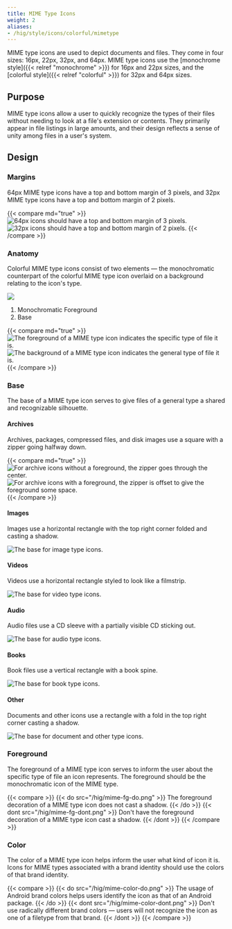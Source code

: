 ```yaml
---
title: MIME Type Icons
weight: 2
aliases:
- /hig/style/icons/colorful/mimetype
---
```


MIME type icons are used to depict documents and files. They come in
four sizes: 16px, 22px, 32px, and 64px. MIME type icons use the
[monochrome style]({{< relref "monochrome" >}}) for 16px and 22px sizes,
and the [colorful style]({{< relref "colorful" >}}) for 32px and 64px sizes.

Purpose
-------

MIME type icons allow a user to quickly recognize the types of their
files without needing to look at a file's extension or contents. They
primarily appear in file listings in large amounts, and their design
reflects a sense of unity among files in a user's system.

Design
------

### Margins

64px MIME type icons have a top and bottom margin of 3 pixels, and 32px
MIME type icons have a top and bottom margin of 2 pixels.

{{< compare md="true" >}}
![64px icons should have a top and bottom margin of 3
pixels.](/hig/mime-margin-64.png)
![32px icons should have a top and bottom margin of 2
pixels.](/hig/mime-margin-32.png)
{{< /compare >}}

### Anatomy

Colorful MIME type icons consist of two elements — the monochromatic
counterpart of the colorful MIME type icon overlaid on a background
relating to the icon's type.

![](/hig/mime-anatomy.png)

1.  Monochromatic Foreground
2.  Base

{{< compare md="true" >}}
![The foreground of a MIME type icon indicates the specific type of file
it is.](/hig/mime-monochromatic-layer.png)
![The background of a MIME type icon indicates the general type of file
it is.](/hig/mime-base-layer.png)
{{< /compare >}}

### Base

The base of a MIME type icon serves to give files of a general type a
shared and recognizable silhouette.

#### Archives

Archives, packages, compressed files, and disk images use a square with
a zipper going halfway down.

{{< compare md="true" >}}
![For archive icons without a foreground, the zipper goes through the
center.](/hig/mime-archive.png)
![For archive icons with a foreground, the zipper is offset to give the
foreground some space.](/hig/mime-archive-symbol.png)
{{< /compare >}}

#### Images

Images use a horizontal rectangle with the top right corner folded and
casting a shadow.

![The base for image type icons.](/hig/mime-image.png)

#### Videos

Videos use a horizontal rectangle styled to look like a filmstrip.

![The base for video type icons.](/hig/mime-video.png)

#### Audio

Audio files use a CD sleeve with a partially visible CD sticking out.

![The base for audio type icons.](/hig/mime-audio.png)

#### Books

Book files use a vertical rectangle with a book spine.

![The base for book type icons.](/hig/mime-book.png)

#### Other

Documents and other icons use a rectangle with a fold in the top right
corner casting a shadow.

![The base for document and other type icons.](/hig/mime-document.png)

### Foreground

The foreground of a MIME type icon serves to inform the user about the
specific type of file an icon represents. The foreground should be the
monochromatic icon of the MIME type.

{{< compare >}}
{{< do src="/hig/mime-fg-do.png" >}}
The foreground decoration of a MIME type icon does not cast a shadow.
{{< /do >}}
{{< dont src="/hig/mime-fg-dont.png" >}}
Don't have the foreground decoration of a MIME type icon cast a shadow.
{{< /dont >}}
{{< /compare >}}

### Color

The color of a MIME type icon helps inform the user what kind of icon it
is. Icons for MIME types associated with a brand identity should use the
colors of that brand identity.

{{< compare >}}
{{< do src="/hig/mime-color-do.png" >}}
The usage of Android brand colors helps users identify the icon as that
of an Android package.
{{< /do >}}
{{< dont src="/hig/mime-color-dont.png" >}}
Don't use radically different brand colors — users will not recognize the
icon as one of a filetype from that brand.
{{< /dont >}}
{{< /compare >}}
